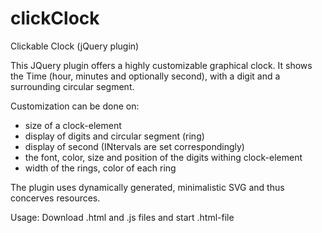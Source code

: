 # clickClock
Clickable Clock (jQuery plugin)

This JQuery plugin offers a highly customizable graphical clock.
It shows the Time (hour, minutes and optionally second), with a digit and a surrounding circular segment.

Customization can be done on:
- size of a clock-element
- display of digits and circular segment (ring)
- display of second (INtervals are set correspondingly)
- the font, color, size and position of the digits withing clock-element
- width of the rings, color of each ring

The plugin uses dynamically generated, minimalistic SVG and thus concerves resources.

Usage: Download .html and .js files and start .html-file 
